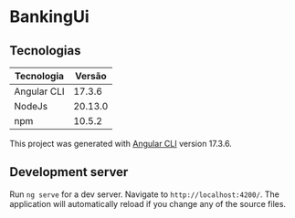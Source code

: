 # BankingUi

## Tecnologias

| Tecnologia  | Versão                |
|-------------|-----------------------|
| Angular CLI |       17.3.6          |
| NodeJs      |       20.13.0         |
| npm         |       10.5.2          |

This project was generated with [Angular CLI](https://github.com/angular/angular-cli) version 17.3.6.

## Development server

Run `ng serve` for a dev server. Navigate to `http://localhost:4200/`. The application will automatically reload if you change any of the source files.


